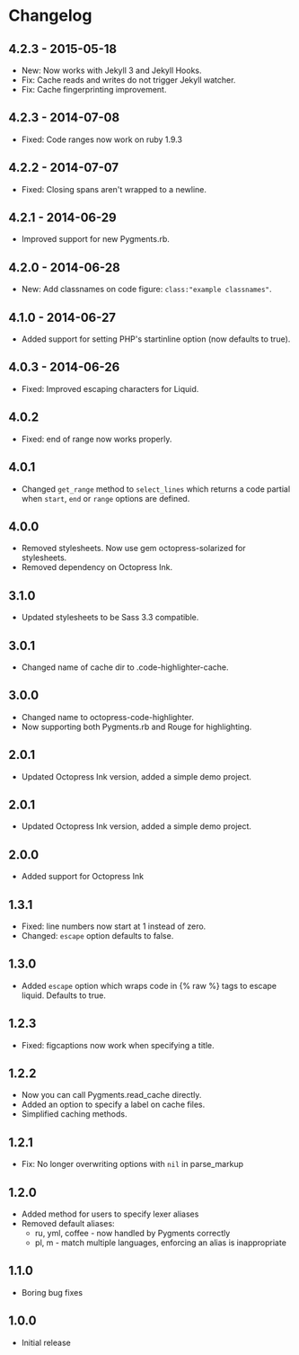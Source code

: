 # Changelog

## 4.2.3 - 2015-05-18
- New: Now works with Jekyll 3 and Jekyll Hooks.
- Fix: Cache reads and writes do not trigger Jekyll watcher.
- Fix: Cache fingerprinting improvement.

## 4.2.3 - 2014-07-08
- Fixed: Code ranges now work on ruby 1.9.3
  
## 4.2.2 - 2014-07-07
- Fixed: Closing spans aren't wrapped to a newline.
  
## 4.2.1 - 2014-06-29
- Improved support for new Pygments.rb.

## 4.2.0 - 2014-06-28
- New: Add classnames on code figure: `class:"example classnames"`.

## 4.1.0 - 2014-06-27
- Added support for setting PHP's startinline option (now defaults to true).

## 4.0.3 - 2014-06-26
- Fixed: Improved escaping characters for Liquid.

## 4.0.2
- Fixed: end of range now works properly.

## 4.0.1
- Changed `get_range` method to `select_lines` which returns a code partial when `start`, `end` or `range` options are defined.

## 4.0.0
- Removed stylesheets. Now use gem octopress-solarized for stylesheets.
- Removed dependency on Octopress Ink.

## 3.1.0
- Updated stylesheets to be Sass 3.3 compatible.

## 3.0.1
- Changed name of cache dir to .code-highlighter-cache.

## 3.0.0
- Changed name to octopress-code-highlighter.
- Now supporting both Pygments.rb and Rouge for highlighting.

## 2.0.1
- Updated Octopress Ink version, added a simple demo project.

## 2.0.1
- Updated Octopress Ink version, added a simple demo project.

## 2.0.0
- Added support for Octopress Ink

## 1.3.1
- Fixed: line numbers now start at 1 instead of zero.
- Changed: `escape` option defaults to false.

## 1.3.0
- Added `escape` option which wraps code in {% raw %} tags to escape liquid. Defaults to true.

## 1.2.3
- Fixed: figcaptions now work when specifying a title.

## 1.2.2
- Now you can call Pygments.read_cache directly.
- Added an option to specify a label on cache files.
- Simplified caching methods.

## 1.2.1
- Fix: No longer overwriting options with `nil` in parse_markup

## 1.2.0
- Added method for users to specify lexer aliases
- Removed default aliases:
  - ru, yml, coffee - now handled by Pygments correctly
  - pl, m - match multiple languages, enforcing an alias is inappropriate

## 1.1.0
- Boring bug fixes

## 1.0.0
- Initial release

